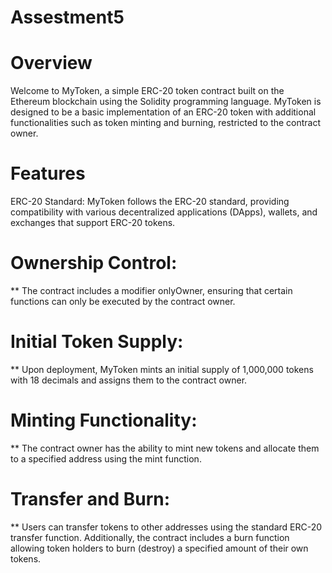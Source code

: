 # Assestment5

# Overview
Welcome to MyToken, a simple ERC-20 token contract built on the Ethereum blockchain using the Solidity programming language. MyToken is designed to be a basic implementation of an ERC-20 token with additional functionalities such as token minting and burning, restricted to the contract owner.

# Features
ERC-20 Standard: MyToken follows the ERC-20 standard, providing compatibility with various decentralized applications (DApps), wallets, and exchanges that support ERC-20 tokens.

# Ownership Control: 
** The contract includes a modifier onlyOwner, ensuring that certain functions can only be executed by the contract owner.

# Initial Token Supply: 
** Upon deployment, MyToken mints an initial supply of 1,000,000 tokens with 18 decimals and assigns them to the contract owner.

# Minting Functionality: 
** The contract owner has the ability to mint new tokens and allocate them to a specified address using the mint function.

# Transfer and Burn: 
** Users can transfer tokens to other addresses using the standard ERC-20 transfer function. Additionally, the contract includes a burn function allowing token holders to burn (destroy) a specified amount of their own tokens.
